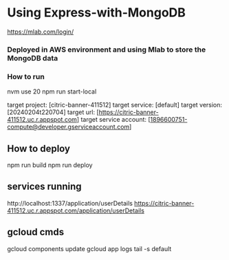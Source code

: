 # Using Express-with-MongoDB #

   https://mlab.com/login/


### Deployed in AWS environment and using Mlab to store the MongoDB data
### How to run

nvm use 20
npm run start-local

target project:              [citric-banner-411512]
target service:              [default]
target version:              [20240204t220704]
target url:                  [https://citric-banner-411512.uc.r.appspot.com]
target service account:      [1896600751-compute@developer.gserviceaccount.com]

## How to deploy

npm run build
npm run deploy

## services running
http://localhost:1337/application/userDetails
https://citric-banner-411512.uc.r.appspot.com/application/userDetails


## gcloud cmds
gcloud components update
gcloud app logs tail -s default